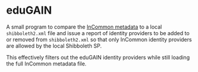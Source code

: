 # eduGAIN

A small program to compare the
[InCommon metadata](http://md.incommon.org/InCommon/InCommon-metadata.xml)
to a local `shibboleth2.xml`
file and issue a report of identity providers to be added to or removed from
`shibboleth2.xml` so that only InCommon identity providers are allowed by the
local Shibboleth SP.

This effectively filters out the eduGAIN identity providers while still loading
the full InCommon metadata file.
